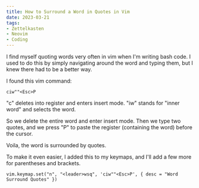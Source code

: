 ```yaml
---
title: How to Surround a Word in Quotes in Vim 
date: 2023-03-21
tags:
- Zettelkasten
- Neovim
- Coding
---
```


I find myself quoting words very often in vim when I'm writing bash code. I used to do this by simply navigating around the word and typing them, but I knew there had to be a better way.

I found this vim command:

`ciw""<Esc>P`

"c" deletes into register and enters insert mode. "iw" stands for "inner word" and selects the word. 

So we delete the entire word and enter insert mode. Then we type two quotes, and we press "P" to paste the register (containing the word) before the cursor.

Voila, the word is surrounded by quotes.

To make it even easier, I added this to my keymaps, and I'll add a few more for parentheses and brackets.

`vim.keymap.set("n", "<leader>wsq", 'ciw""<Esc>P', { desc = "Word Surround Quotes" })`
